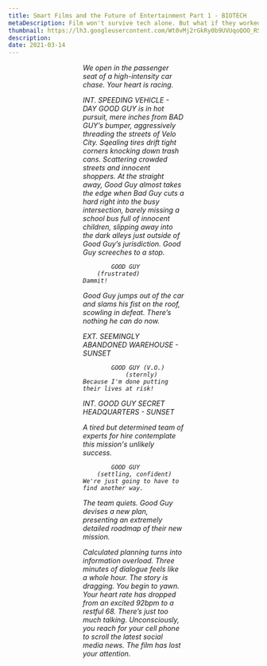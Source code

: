 ```yaml
---
title: Smart Films and the Future of Entertainment Part 1 - BIOTECH
metaDescription: Film won't survive tech alone. But what if they worked together?
thumbnail: https://lh3.googleusercontent.com/Wt0vMj2rGkRy0b9UVUqoQOO_RSJFgTS13Mb4YspwJM0F_dJ0hKebUcswYhU5yPSXfjjqcD5AGyuzqj7ZCXP5k3XxLNlIDPKn30dE0byKEftX1u8ru2CsY_UNujFa9IxPCazmB_68=w2400
description: 
date: 2021-03-14
---
```

<section class="blog topmost-section">
  <div class="blog-banner"
      style="background-image:url('{{ .Params.bannerImage }}');height:{{ .Params.bannerHeight }};max-height:{{ .Params.maxBannerHeight }};"></div>



<div style="padding-left: 150px; padding-right: 150px;"><i>

We open in the passenger seat of a high-intensity car chase. Your heart is racing.

INT. SPEEDING VEHICLE - DAY
GOOD GUY is in hot pursuit, mere inches from BAD GUY’s bumper, aggressively threading the streets of Velo City.
Sqealing tires drift tight corners knocking down trash cans. Scattering crowded streets and innocent shoppers.
At the straight away, Good Guy almost takes the edge when Bad Guy cuts a hard right into the busy intersection, barely missing a school bus full of innocent children, slipping away into the dark alleys just outside of Good Guy’s jurisdiction. Good Guy screeches to a stop.

            GOOD GUY
        (frustrated)
    Dammit!

Good Guy jumps out of the car and slams his fist on the roof, scowling in defeat. There’s nothing he can do now.

EXT. SEEMINGLY ABANDONED WAREHOUSE - SUNSET

            GOOD GUY (V.O.)
                (sternly)
    Because I'm done putting their lives at risk!

INT. GOOD GUY SECRET HEADQUARTERS - SUNSET

A tired but determined team of experts for hire contemplate this mission's unlikely success.

            GOOD GUY
        (settling, confident)
    We're just going to have to find another way.

The team quiets. Good Guy devises a new plan, presenting an extremely detailed roadmap of their new mission.


Calculated planning turns into information overload. Three minutes of dialogue feels like a whole hour. The story is dragging.
You begin to yawn. Your heart rate has dropped from an excited 92bpm to a restful 68. There’s just too much talking. Unconsciously, you reach for your cell phone to scroll the latest social media news. The film has lost your attention.
</div>
